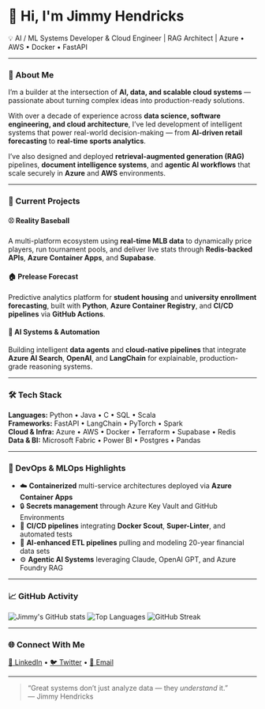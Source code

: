 # 👋 Hi, I'm Jimmy Hendricks  
💡 AI / ML Systems Developer & Cloud Engineer | RAG Architect | Azure • AWS • Docker • FastAPI  

---

### 🚀 About Me

I’m a builder at the intersection of **AI, data, and scalable cloud systems** — passionate about turning complex ideas into production-ready solutions.  

With over a decade of experience across **data science, software engineering, and cloud architecture**, I’ve led development of intelligent systems that power real-world decision-making — from **AI-driven retail forecasting** to **real-time sports analytics**.

I’ve also designed and deployed **retrieval-augmented generation (RAG)** pipelines, **document intelligence systems**, and **agentic AI workflows** that scale securely in **Azure** and **AWS** environments.

---

### 🧠 Current Projects

#### ⚾ Reality Baseball  
A multi-platform ecosystem using **real-time MLB data** to dynamically price players, run tournament pools, and deliver live stats through **Redis-backed APIs**, **Azure Container Apps**, and **Supabase**.  

#### 🏠 Prelease Forecast  
Predictive analytics platform for **student housing** and **university enrollment forecasting**, built with **Python**, **Azure Container Registry**, and **CI/CD pipelines** via **GitHub Actions**.  

#### 🧩 AI Systems & Automation  
Building intelligent **data agents** and **cloud-native pipelines** that integrate **Azure AI Search**, **OpenAI**, and **LangChain** for explainable, production-grade reasoning systems.

---

### 🛠️ Tech Stack

**Languages:** Python • Java • C • SQL • Scala  
**Frameworks:** FastAPI • LangChain • PyTorch • Spark  
**Cloud & Infra:** Azure • AWS • Docker • Terraform • Supabase • Redis  
**Data & BI:** Microsoft Fabric • Power BI • Postgres • Pandas  

---

### 🧰 DevOps & MLOps Highlights

- ☁️ **Containerized** multi-service architectures deployed via **Azure Container Apps**
- 🔒 **Secrets management** through Azure Key Vault and GitHub Environments
- 🔄 **CI/CD pipelines** integrating **Docker Scout**, **Super-Linter**, and automated tests
- 🧠 **AI-enhanced ETL pipelines** pulling and modeling 20-year financial data sets
- ⚙️ **Agentic AI Systems** leveraging Claude, OpenAI GPT, and Azure Foundry RAG

---

### 📈 GitHub Activity

![Jimmy's GitHub stats](https://github-readme-stats.vercel.app/api?username=jhendric98&show_icons=true&theme=github_dark)
![Top Languages](https://github-readme-stats.vercel.app/api/top-langs/?username=jhendric98&layout=compact&theme=github_dark)
![GitHub Streak](https://streak-stats.demolab.com/?user=jhendric98&theme=github-dark-blue)

---

### 🌐 Connect With Me
[💼 LinkedIn](https://www.linkedin.com/in/hendricksjim/) • [🐦 Twitter](https://x.com/hazeflagtrader) • [📧 Email](mailto:jimmy@hazesoft.com)

---

> “Great systems don’t just analyze data — they *understand* it.”  
> — Jimmy Hendricks
